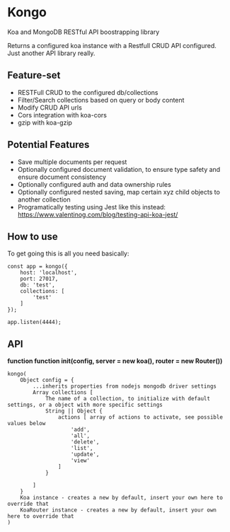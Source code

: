 # Kongo
Koa and MongoDB RESTful API boostrapping library

Returns a configured koa instance with a Restfull CRUD API configured.
Just another API library really.

## Feature-set
- RESTFull CRUD to the configured db/collections
- Filter/Search collections based on query or body content
- Modify CRUD API urls
- Cors integration with koa-cors
- gzip with koa-gzip

## Potential Features
- Save multiple documents per request
- Optionally configured document validation, to ensure type safety and ensure document consistency
- Optionally configured auth and data ownership rules
- Optionally configured nested saving, map certain xyz child objects to another collection
- Programatically testing using Jest like this instead: https://www.valentinog.com/blog/testing-api-koa-jest/

## How to use
To get going this is all you need basically:
```
const app = kongo({
    host: 'localhost',
    port: 27017,
    db: 'test',
    collections: [
        'test'
    ]
});

app.listen(4444);
```

## API
**function function init(config, server = new koa(), router = new Router())**
```
kongo(
    Object config = {
        ...inherits properties from nodejs mongodb driver settings
        Array collections [
            The name of a collection, to initialize with default settings, or a object with more specific settings
            String || Object {
                actions [ array of actions to activate, see possible values below
                    'add',
                    'all',
                    'delete',
                    'list',
                    'update',
                    'view'
                ]
            }

        ]
    }
    Koa instance - creates a new by default, insert your own here to override that
    KoaRouter instance - creates a new by default, insert your own here to override that
)
```
